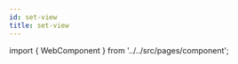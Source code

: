 ```yaml
---
id: set-view
title: set-view
---
```



import { WebComponent } from '../../src/pages/component';

<WebComponent tag="set-view"/>
